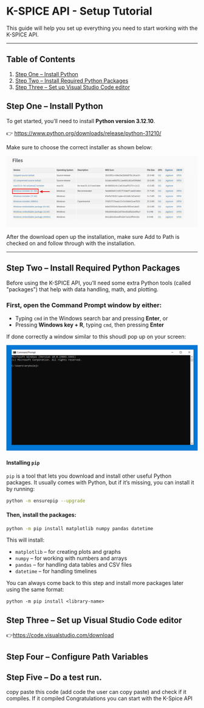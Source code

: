 # K-SPICE API - Setup Tutorial

This guide will help you set up everything you need to start working with the K-SPICE API.

---

## Table of Contents

1. [Step One – Install Python](##step-one---install-python)
2. [Step Two – Install Required Python Packages](#step-two---install-required-python-packages)
3. [Step Three – Set up Visual Studio Code editor](#step-three---set-up-visual-studio-code-editor)


## Step One – Install Python

To get started, you’ll need to install **Python version 3.12.10**.

👉 https://www.python.org/downloads/release/python-31210/


Make sure to choose the correct installer as shown below:

![alt](images/python_download.png)

After the download open up the installation, make sure Add to Path is checked on and follow through with the installation. 

---

## Step Two – Install Required Python Packages

Before using the K-SPICE API, you’ll need some extra Python tools (called "packages") that help with data handling, math, and plotting. 
### First, open the Command Prompt window by either:

- Typing `cmd` in the Windows search bar and pressing **Enter**, or  
- Pressing **Windows key + R**, typing `cmd`, then pressing **Enter**

If done correctly a window similar to this shoudl pop up on your screen: 

![cmd](images/cmd_picture.PNG)

#### Installing `pip`

`pip` is a tool that lets you download and install other useful Python packages. It usually comes with Python, but if it’s missing, you can install it by running:

```bash
python -m ensurepip --upgrade

```



#### Then, install the packages:

```bash
python -m pip install matplotlib numpy pandas datetime
```

This will install:

- `matplotlib` – for creating plots and graphs
- `numpy` – for working with numbers and arrays
- `pandas` – for handling data tables and CSV files
- `datetime` – for handling timelines

You can always come back to this step and install more packages later using the same format:

```shell
python -m pip install <library-name>
```

## Step Three – Set up Visual Studio Code editor

👉https://code.visualstudio.com/download
## Step Four – Configure Path Variables


## Step Five – Do a test run.

copy paste this code (add code the user can copy paste) and check if it compiles. If it compiled Congratulations you can start with the K-Spice API
